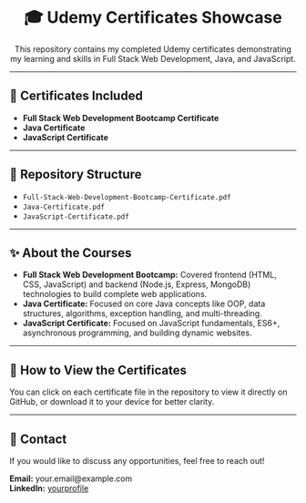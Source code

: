 <h1 align="center">🎓 Udemy Certificates Showcase</h1>

<p align="center">This repository contains my completed Udemy certificates demonstrating my learning and skills in Full Stack Web Development, Java, and JavaScript.</p>

<hr>

<h2>📜 Certificates Included</h2>

<ul>
  <li><b>Full Stack Web Development Bootcamp Certificate</b></li>
  <li><b>Java Certificate</b></li>
  <li><b>JavaScript Certificate</b></li>
</ul>

<hr>

<h2>📂 Repository Structure</h2>

<ul>
  <li><code>Full-Stack-Web-Development-Bootcamp-Certificate.pdf</code></li>
  <li><code>Java-Certificate.pdf</code></li>
  <li><code>JavaScript-Certificate.pdf</code></li>
</ul>

<hr>

<h2>✨ About the Courses</h2>

<ul>
  <li><b>Full Stack Web Development Bootcamp:</b> Covered frontend (HTML, CSS, JavaScript) and backend (Node.js, Express, MongoDB) technologies to build complete web applications.</li>
  <li><b>Java Certificate:</b> Focused on core Java concepts like OOP, data structures, algorithms, exception handling, and multi-threading.</li>
  <li><b>JavaScript Certificate:</b> Focused on JavaScript fundamentals, ES6+, asynchronous programming, and building dynamic websites.</li>
</ul>

<hr>

<h2>🚀 How to View the Certificates</h2>

<p>You can click on each certificate file in the repository to view it directly on GitHub, or download it to your device for better clarity.</p>

<hr>

<h2>📧 Contact</h2>

<p>If you would like to discuss any opportunities, feel free to reach out!</p>

<p>
<b>Email:</b> your.email@example.com <br>
<b>LinkedIn:</b> <a href="https://www.linkedin.com/in/bhanuprakash777/" target="_blank">yourprofile</a>
</p>
